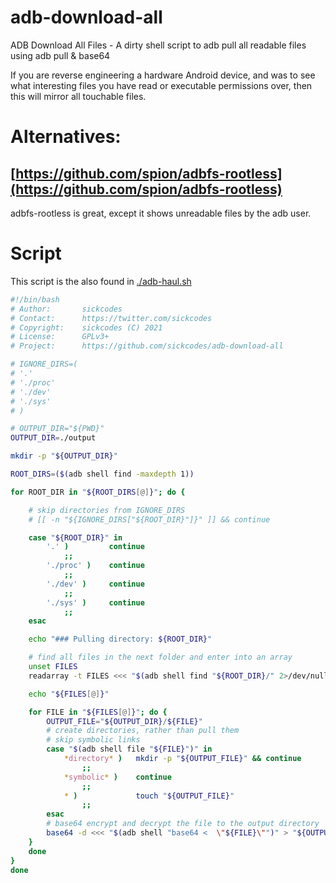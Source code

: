 # adb-download-all
ADB Download All Files - A dirty shell script to adb pull all readable files using adb pull &amp; base64

If you are reverse engineering a hardware Android device, and was to see what interesting files you have read or executable permissions over, then this will mirror all touchable files.

# Alternatives:
## [https://github.com/spion/adbfs-rootless](https://github.com/spion/adbfs-rootless)

adbfs-rootless is great, except it shows unreadable files by the adb user.


# Script

This script is the also found in [./adb-haul.sh](adb-haul.sh)

```bash
#!/bin/bash
# Author:       sickcodes
# Contact:      https://twitter.com/sickcodes
# Copyright:    sickcodes (C) 2021
# License:      GPLv3+
# Project:      https://github.com/sickcodes/adb-download-all

# IGNORE_DIRS=(
# '.'
# './proc'
# './dev'
# './sys'
# )

# OUTPUT_DIR="${PWD}"
OUTPUT_DIR=./output

mkdir -p "${OUTPUT_DIR}"

ROOT_DIRS=($(adb shell find -maxdepth 1))

for ROOT_DIR in "${ROOT_DIRS[@]}"; do {

    # skip directories from IGNORE_DIRS
    # [[ -n "${IGNORE_DIRS["${ROOT_DIR}"]}" ]] && continue

    case "${ROOT_DIR}" in
        '.' )         continue
            ;;
        './proc' )    continue
            ;;
        './dev' )     continue
            ;;
        './sys' )     continue
            ;;
    esac

    echo "### Pulling directory: ${ROOT_DIR}"

    # find all files in the next folder and enter into an array
    unset FILES
    readarray -t FILES <<< "$(adb shell find "${ROOT_DIR}/" 2>/dev/null)"

    echo "${FILES[@]}"

    for FILE in "${FILES[@]}"; do {
        OUTPUT_FILE="${OUTPUT_DIR}/${FILE}"
        # create directories, rather than pull them
        # skip symbolic links
        case "$(adb shell file "${FILE}")" in
            *directory* )   mkdir -p "${OUTPUT_FILE}" && continue
                ;;
            *symbolic* )    continue
                ;;
            * )             touch "${OUTPUT_FILE}"
                ;;
        esac
        # base64 encrypt and decrypt the file to the output directory
        base64 -d <<< "$(adb shell "base64 <  \"${FILE}\"")" > "${OUTPUT_FILE}"
    }
    done
}
done
```